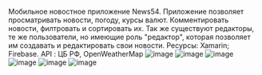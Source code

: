 Мобильное новостное приложение News54. Приложение позволяет просматривать новости, погоду, курсы валют. Комментировать новости, филтровать и сортировать их. Так же существуют редакторы, те же пользователи, но имеющие роль "редактор", которая позволяет им создавать и редактировать свои новости. 
Ресурсы: Xamarin;
Firebase. 
API : ЦБ РФ, OpenWeatherMap 
![image](https://github.com/user-attachments/assets/ef671bee-dfcb-4611-9895-d5df34628ddb)
![image](https://github.com/user-attachments/assets/47529fe2-9fc1-407b-bc28-ec45389392b5)
![image](https://github.com/user-attachments/assets/57467ed9-00f6-493e-b034-e425ea6ee765)
![image](https://github.com/user-attachments/assets/9c6a0872-5ab5-4ce3-8316-3296d5763422)
![image](https://github.com/user-attachments/assets/633eadf1-bbbb-45c5-b8d0-ced2568c2499)
![image](https://github.com/user-attachments/assets/bd591153-7a6c-4383-b9e0-6484e94a5837)
